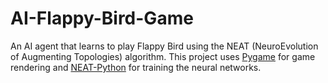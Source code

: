 # AI-Flappy-Bird-Game
An AI agent that learns to play Flappy Bird using the NEAT (NeuroEvolution of Augmenting Topologies) algorithm. This project uses [Pygame](https://www.pygame.org/) for game rendering and [NEAT-Python](https://neat-python.readthedocs.io/en/latest/) for training the neural networks.
